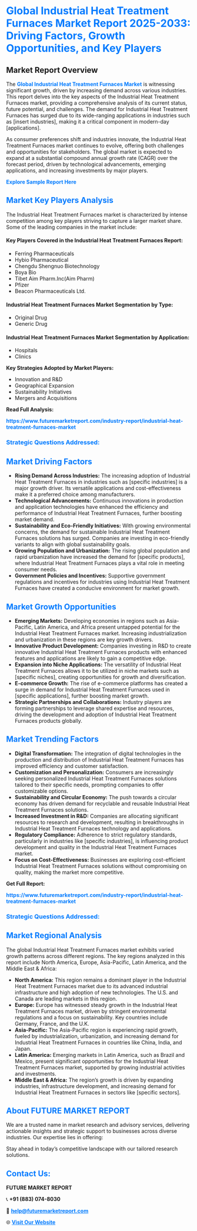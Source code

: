 <h1 style="color: #007BFF;">Global Industrial Heat Treatment Furnaces Market Report 2025-2033: Driving Factors, Growth Opportunities, and Key Players</h1>

<section id="overview">
<h2>Market Report Overview</h2>
<p>The <a href="https://www.futuremarketreport.com/industry-report/industrial-heat-treatment-furnaces-market" style="color: #007BFF; text-decoration: none;"><strong>Global Industrial Heat Treatment Furnaces Market</strong></a> is witnessing significant growth, driven by increasing demand across various industries. This report delves into the key aspects of the Industrial Heat Treatment Furnaces market, providing a comprehensive analysis of its current status, future potential, and challenges. The demand for Industrial Heat Treatment Furnaces has surged due to its wide-ranging applications in industries such as [insert industries], making it a critical component in modern-day [applications].</p>
<p>As consumer preferences shift and industries innovate, the Industrial Heat Treatment Furnaces market continues to evolve, offering both challenges and opportunities for stakeholders. The global market is expected to expand at a substantial compound annual growth rate (CAGR) over the forecast period, driven by technological advancements, emerging applications, and increasing investments by major players.</p>
</section>

<section id="overview">
<p><a href="https://www.futuremarketreport.com/request-sample/reportId=35031" style="color: #007BFF; text-decoration: none;"><strong>Explore Sample Report Here</strong></a></p>
</section>

<section id="key-players">
<h2 style="color: #007BFF;">Market Key Players Analysis</h2>
<p>The Industrial Heat Treatment Furnaces market is characterized by intense competition among key players striving to capture a larger market share. Some of the leading companies in the market include:</p>
<h4>Key Players Covered in the Industrial Heat Treatment Furnaces Report:</h4>
<ul><li>Ferring Pharmaceuticals</li><li>Hybio Pharmaceutical</li><li>Chengdu Shengnuo Biotechnology</li><li>Boya Bio</li><li>Tibet Aim Pharm.Inc(Aim Pharm)</li><li>Pfizer</li><li>Beacon Pharmaceuticals Ltd.</li></ul>
<h4>Industrial Heat Treatment Furnaces Market Segmentation by Type:</h4>
<ul><li>Original Drug</li><li>Generic Drug</li></ul>

<h4>Industrial Heat Treatment Furnaces Market Segmentation by Application:</h4>
<ul><li>Hospitals</li><li>Clinics</li></ul>
<p><strong>Key Strategies Adopted by Market Players:</strong></p>
<ul>
<li>Innovation and R&D</li>
<li>Geographical Expansion</li>
<li>Sustainability Initiatives</li>
<li>Mergers and Acquisitions</li>
</ul>
</section>

<section>
<p><strong>Read Full Analysis: </strong></p><a href="https://www.futuremarketreport.com/industry-report/industrial-heat-treatment-furnaces-market" style="color: #007BFF; text-decoration: none;"><strong>https://www.futuremarketreport.com/industry-report/industrial-heat-treatment-furnaces-market</strong></a>
<h3 style="color: #007BFF;">Strategic Questions Addressed:</h3>
</section>

<section id="driving-factors">
<h2 style="color: #007BFF;">Market Driving Factors</h2>
<ul>
<li><strong>Rising Demand Across Industries:</strong> The increasing adoption of Industrial Heat Treatment Furnaces in industries such as [specific industries] is a major growth driver. Its versatile applications and cost-effectiveness make it a preferred choice among manufacturers.</li>
<li><strong>Technological Advancements:</strong> Continuous innovations in production and application technologies have enhanced the efficiency and performance of Industrial Heat Treatment Furnaces, further boosting market demand.</li>
<li><strong>Sustainability and Eco-Friendly Initiatives:</strong> With growing environmental concerns, the demand for sustainable Industrial Heat Treatment Furnaces solutions has surged. Companies are investing in eco-friendly variants to align with global sustainability goals.</li>
<li><strong>Growing Population and Urbanization:</strong> The rising global population and rapid urbanization have increased the demand for [specific products], where Industrial Heat Treatment Furnaces plays a vital role in meeting consumer needs.</li>
<li><strong>Government Policies and Incentives:</strong> Supportive government regulations and incentives for industries using Industrial Heat Treatment Furnaces have created a conducive environment for market growth.</li>
</ul>
</section>

<section id="growth-opportunities">
<h2 style="color: #007BFF;">Market Growth Opportunities</h2>
<ul>
<li><strong>Emerging Markets:</strong> Developing economies in regions such as Asia-Pacific, Latin America, and Africa present untapped potential for the Industrial Heat Treatment Furnaces market. Increasing industrialization and urbanization in these regions are key growth drivers.</li>
<li><strong>Innovative Product Development:</strong> Companies investing in R&D to create innovative Industrial Heat Treatment Furnaces products with enhanced features and applications are likely to gain a competitive edge.</li>
<li><strong>Expansion into Niche Applications:</strong> The versatility of Industrial Heat Treatment Furnaces allows it to be utilized in niche markets such as [specific niches], creating opportunities for growth and diversification.</li>
<li><strong>E-commerce Growth:</strong> The rise of e-commerce platforms has created a surge in demand for Industrial Heat Treatment Furnaces used in [specific applications], further boosting market growth.</li>
<li><strong>Strategic Partnerships and Collaborations:</strong> Industry players are forming partnerships to leverage shared expertise and resources, driving the development and adoption of Industrial Heat Treatment Furnaces products globally.</li>
</ul>
</section>

<section id="trending-factors">
<h2 style="color: #007BFF;">Market Trending Factors</h2>
<ul>
<li><strong>Digital Transformation:</strong> The integration of digital technologies in the production and distribution of Industrial Heat Treatment Furnaces has improved efficiency and customer satisfaction.</li>
<li><strong>Customization and Personalization:</strong> Consumers are increasingly seeking personalized Industrial Heat Treatment Furnaces solutions tailored to their specific needs, prompting companies to offer customizable options.</li>
<li><strong>Sustainability and Circular Economy:</strong> The push towards a circular economy has driven demand for recyclable and reusable Industrial Heat Treatment Furnaces solutions.</li>
<li><strong>Increased Investment in R&D:</strong> Companies are allocating significant resources to research and development, resulting in breakthroughs in Industrial Heat Treatment Furnaces technology and applications.</li>
<li><strong>Regulatory Compliance:</strong> Adherence to strict regulatory standards, particularly in industries like [specific industries], is influencing product development and quality in the Industrial Heat Treatment Furnaces market.</li>
<li><strong>Focus on Cost-Effectiveness:</strong> Businesses are exploring cost-efficient Industrial Heat Treatment Furnaces solutions without compromising on quality, making the market more competitive.</li>
</ul>
</section>

<section>
<p><strong>Get Full Report: </strong></p><a href="https://www.futuremarketreport.com/industry-report/industrial-heat-treatment-furnaces-market" style="color: #007BFF; text-decoration: none;"><strong>https://www.futuremarketreport.com/industry-report/industrial-heat-treatment-furnaces-market</strong></a>
<h3 style="color: #007BFF;">Strategic Questions Addressed:</h3>
</section>


<section id="regional-analysis">
<h2 style="color: #007BFF;">Market Regional Analysis</h2>
<p>The global Industrial Heat Treatment Furnaces market exhibits varied growth patterns across different regions. The key regions analyzed in this report include North America, Europe, Asia-Pacific, Latin America, and the Middle East & Africa:</p>
<ul>
<li><strong>North America:</strong> This region remains a dominant player in the Industrial Heat Treatment Furnaces market due to its advanced industrial infrastructure and high adoption of new technologies. The U.S. and Canada are leading markets in this region.</li>
<li><strong>Europe:</strong> Europe has witnessed steady growth in the Industrial Heat Treatment Furnaces market, driven by stringent environmental regulations and a focus on sustainability. Key countries include Germany, France, and the U.K.</li>
<li><strong>Asia-Pacific:</strong> The Asia-Pacific region is experiencing rapid growth, fueled by industrialization, urbanization, and increasing demand for Industrial Heat Treatment Furnaces in countries like China, India, and Japan.</li>
<li><strong>Latin America:</strong> Emerging markets in Latin America, such as Brazil and Mexico, present significant opportunities for the Industrial Heat Treatment Furnaces market, supported by growing industrial activities and investments.</li>
<li><strong>Middle East & Africa:</strong> The region’s growth is driven by expanding industries, infrastructure development, and increasing demand for Industrial Heat Treatment Furnaces in sectors like [specific sectors].</li>
</ul>
</section>

<footer>
<h2 style="color: #007BFF;">About FUTURE MARKET REPORT</h2>
<p>We are a trusted name in market research and advisory services, delivering actionable insights and strategic support to businesses across diverse industries. Our expertise lies in offering:</p>

<p>Stay ahead in today’s competitive landscape with our tailored research solutions.</p>

<h2 style="color: #007BFF;">Contact Us:</h2>
<p><strong>FUTURE MARKET REPORT</strong></p>
<p>📞 <strong>+91 (883) 074-8030</strong></p>
<p>📧 <strong><a href="mailto:help@futuremarketreport.com" style="color: #007BFF;">help@futuremarketreport.com</a></strong></p>
<p>🌐 <strong><a href="https://www.futuremarketreport.com/" style="color: #007BFF;">Visit Our Website</a></strong></p>
</footer>